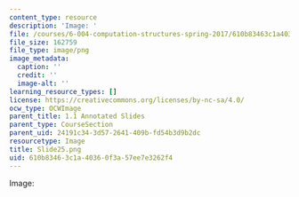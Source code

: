 ```yaml
---
content_type: resource
description: 'Image: '
file: /courses/6-004-computation-structures-spring-2017/610b83463c1a40360f3a57ee7e3262f4_Slide25.png
file_size: 162759
file_type: image/png
image_metadata:
  caption: ''
  credit: ''
  image-alt: ''
learning_resource_types: []
license: https://creativecommons.org/licenses/by-nc-sa/4.0/
ocw_type: OCWImage
parent_title: 1.1 Annotated Slides
parent_type: CourseSection
parent_uid: 24191c34-3d57-2641-409b-fd54b3d9b2dc
resourcetype: Image
title: Slide25.png
uid: 610b8346-3c1a-4036-0f3a-57ee7e3262f4
---
```

Image: 